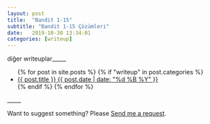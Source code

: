 ```yaml
---
layout: post
title:  "Bandit 1-15"
subtitle: "Bandit 1-15 Çözümleri"
date:   2019-10-30 13:34:01
categories: [writeup]
---
```

diğer writeuplar_____
<ul class="list-posts">
    {% for post in site.posts %}
        {% if "writeup" in post.categories %}
            <li class="post-teaser">
                <a href="{{ post.url | prepend: site.baseurl }}">
                    <span class="post-teaser__title">{{ post.title }}</span>
                    <span class="post-teaser__date">{{ post.date | date: "%d %B %Y" }}</span>
                </a>
            </li>
        {% endif %}      
    {% endfor %}
</ul> 
_____


Want to suggest something? Please [Send me a request](https://github.com/JohnGkmn/JohnGkmn.github.io/issues/new).

